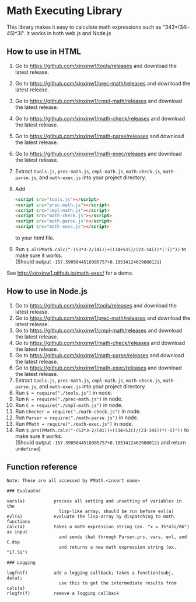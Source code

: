 # Math Executing Library

This library makes it easy to calculate math expressions such as "343*(34i-45)^3i". It works in both web js and Node.js

## How to use in HTML

1. Go to https://github.com/xinxinw1/tools/releases and download the latest release.
2. Go to https://github.com/xinxinw1/prec-math/releases and download the latest release.
3. Go to https://github.com/xinxinw1/cmpl-math/releases and download the latest release.
4. Go to https://github.com/xinxinw1/math-check/releases and download the latest release.
5. Go to https://github.com/xinxinw1/math-parse/releases and download the latest release.
6. Go to https://github.com/xinxinw1/math-exec/releases and download the latest release.
7. Extract `tools.js`, `prec-math.js`, `cmpl-math.js`, `math-check.js`, `math-parse.js`, and `math-exec.js` into your project directory.
8. Add
   
   ```html
   <script src="tools.js"></script>
   <script src="prec-math.js"></script>
   <script src="cmpl-math.js"></script>
   <script src="math-check.js"></script>
   <script src="math-parse.js"></script>
   <script src="math-exec.js"></script>
   ```
   
   to your html file.
9. Run `$.al(PMath.calc("-(53*3-2/(4i))+((34+53i)/(23-34i))*(-i)"))` to make sure it works.  
   (Should output `-157.5905044510385757+0.1053412462908012i`)

See http://xinxinw1.github.io/math-exec/ for a demo.

## How to use in Node.js

1. Go to https://github.com/xinxinw1/tools/releases and download the latest release.
2. Go to https://github.com/xinxinw1/prec-math/releases and download the latest release.
3. Go to https://github.com/xinxinw1/cmpl-math/releases and download the latest release.
4. Go to https://github.com/xinxinw1/math-check/releases and download the latest release.
5. Go to https://github.com/xinxinw1/math-parse/releases and download the latest release.
6. Go to https://github.com/xinxinw1/math-exec/releases and download the latest release.
7. Extract `tools.js`, `prec-math.js`, `cmpl-math.js`, `math-check.js`, `math-parse.js`, and `math-exec.js` into your project directory.
8. Run `$ = require("./tools.js")` in node.
9. Run `R = require("./prec-math.js")` in node.
10. Run `C = require("./cmpl-math.js")` in node.
11. Run `Checker = require("./math-check.js")` in node.
12. Run `Parser = require("./math-parse.js")` in node.
13. Run `PMath = require("./math-exec.js")` in node.
14. Run `$.prn(PMath.calc("-(53*3-2/(4i))+((34+53i)/(23-34i))*(-i)"))` to make sure it works.  
    (Should output `-157.5905044510385757+0.1053412462908012i` and return `undefined`)

## Function reference

```
Note: These are all accessed by PMath.<insert name>

### Evaluator

vars(a)           process all setting and unsetting of variables in the
                    lisp-like array; should be run before evl(a)
evl(a)            evaluate the lisp-array by dispatching to math functions
calc(a)           takes a math expression string (ex. "x = 35*43i/86") as input
                    and sends that through Parser.prs, vars, evl, and C.dsp
                    and returns a new math expression string (ex. "17.5i")

### Logging

logfn(f)          add a logging callback; takes a function(subj, data);
                    use this to get the intermediate results from calc(a)
rlogfn(f)         remove a logging callback
```
